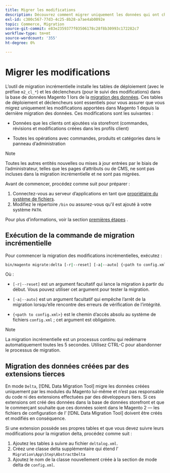 ```yaml
---
title: Migrer les modifications
description: Découvrez comment migrer uniquement les données qui ont changé depuis votre dernière migration de données de Magento 1 avec le  [!DNL Data Migration Tool].
exl-id: c300c567-77d3-4c25-8b28-a7ae4ab0092e
topic: Commerce, Migration
source-git-commit: e83e2359377f03506178c28f8b30993c172282c7
workflow-type: tm+mt
source-wordcount: '355'
ht-degree: 0%

---
```


# Migrer les modifications

L’outil de migration incrémentielle installe les tables de déploiement (avec le préfixe `m2_cl_*`) et les déclencheurs (pour le suivi des modifications) dans la base de données Magento 1 lors de la [migration des données](data.md). Ces tables de déploiement et déclencheurs sont essentiels pour vous assurer que vous migrez uniquement les modifications apportées dans Magento 1 depuis la dernière migration des données. Ces modifications sont les suivantes :

* Données que les clients ont ajoutées via storefront (commandes, révisions et modifications créées dans les profils client)

* Toutes les opérations avec commandes, produits et catégories dans le panneau d’administration

>[!NOTE]
>
>Toutes les autres entités nouvelles ou mises à jour entrées par le biais de l’administrateur, telles que les pages d’attributs ou de CMS, ne sont pas incluses dans la migration incrémentielle et ne sont pas migrées.


Avant de commencer, procédez comme suit pour préparer :

1. Connectez-vous au serveur d’applications en tant que [propriétaire du système de fichiers](../../../installation/prerequisites/file-system/overview.md).
1. Modifiez le répertoire `/bin` ou assurez-vous qu&#39;il est ajouté à votre système `PATH`.

Pour plus d’informations, voir la section [premières étapes](overview.md#first-steps) .

## Exécution de la commande de migration incrémentielle

Pour commencer la migration des modifications incrémentielles, exécutez :

```bash
bin/magento migrate:delta [-r|--reset] [-a|--auto] {<path to config.xml>}
```

Où :

* `[-r|--reset]` est un argument facultatif qui lance la migration à partir du début. Vous pouvez utiliser cet argument pour tester la migration.

* `[-a|--auto]` est un argument facultatif qui empêche l’arrêt de la migration lorsqu’elle rencontre des erreurs de vérification de l’intégrité.

* `{<path to config.xml>}` est le chemin d’accès absolu au système de fichiers `config.xml` ; cet argument est obligatoire.

>[!NOTE]
>
>La migration incrémentielle est un processus continu qui redémarre automatiquement toutes les 5 secondes. Utilisez CTRL-C pour abandonner le processus de migration.


## Migration des données créées par des extensions tierces

En mode `Delta`, [!DNL Data Migration Tool] migre les données créées uniquement par les modules du Magento lui-même et n’est pas responsable du code ni des extensions effectuées par des développeurs tiers. Si ces extensions ont créé des données dans la base de données storefront et que le commerçant souhaite que ces données soient dans le Magento 2 — les fichiers de configuration de l’ [!DNL Data Migration Tool] doivent être créés et modifiés en conséquence.

Si une extension possède ses propres tables et que vous devez suivre leurs modifications pour la migration delta, procédez comme suit :

1. Ajoutez les tables à suivre au fichier `deltalog.xml`.
1. Créez une classe delta supplémentaire qui étend l’ `Migration\App\Step\AbstractDelta`
1. Ajoutez le nom de la classe nouvellement créée à la section de mode delta de `config.xml`.
